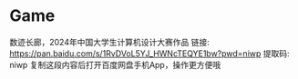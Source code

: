 # Game
数迹长廊，2024年中国大学生计算机设计大赛作品
链接: https://pan.baidu.com/s/1RvDVoL5YJ_HWNcTEQYE1bw?pwd=niwp 提取码: niwp 复制这段内容后打开百度网盘手机App，操作更方便哦
